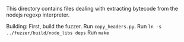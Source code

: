 This directory contains files dealing with extracting bytecode from the nodejs regexp interpreter.


Building:
First, build the fuzzer.
Run `copy_headers.py`.
Run `ln -s ../fuzzer/build/node_libs deps`
Run `make`

